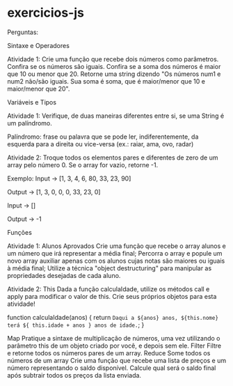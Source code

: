 # exercicios-js
Perguntas:

Sintaxe e Operadores

Atividade 1:
Crie uma função que recebe dois números como parâmetros. 
Confira se os números são iguais. 
Confira se a soma dos números é maior que 10 ou menor que 20. 
Retorne uma string dizendo "Os números num1 e num2 não/são iguais. 
Sua soma é soma, que é maior/menor que 10 e maior/menor que 20".

Variáveis e Tipos

Atividade 1: Verifique, de duas maneiras diferentes entre si, se uma String é um palíndromo.

Palíndromo: frase ou palavra que se pode ler, indiferentemente, da esquerda para a direita ou vice-versa (ex.: raiar, ama, ovo, radar)

Atividade 2: Troque todos os elementos pares e diferentes de zero de um array pelo número 0. Se o array for vazio, retorne -1.

Exemplo: Input -> [1, 3, 4, 6, 80, 33, 23, 90]

Output -> [1, 3, 0, 0, 0, 33, 23, 0]

Input -> []

Output -> -1

Funções

Atividade 1: Alunos Aprovados
Crie uma função que recebe o array alunos e um número que irá representar a média final;
Percorra o array e popule um novo array auxiliar apenas com os alunos cujas notas são maiores ou iguais à média final;
Utilize a técnica "object destructuring" para manipular as propriedades desejadas de cada aluno.

Atividade 2: This
Dada a função calculaIdade, utilize os métodos call e apply para modificar o valor de this. Crie seus próprios objetos para esta atividade!

function calculaIdade(anos) {
	return `Daqui a ${anos} anos, ${this.nome} terá ${
		this.idade + anos
	} anos de idade.`;
}

Map
Pratique a sintaxe de multiplicação de números, uma vez utilizando o parâmetro this de um objeto criado por você, e depois sem ele.
Filter
Filtre e retorne todos os números pares de um array.
Reduce
Some todos os números de um array
Crie uma função que recebe uma lista de preços e um número representando o saldo disponível. Calcule qual será o saldo final após subtrair todos os preços da lista enviada.
